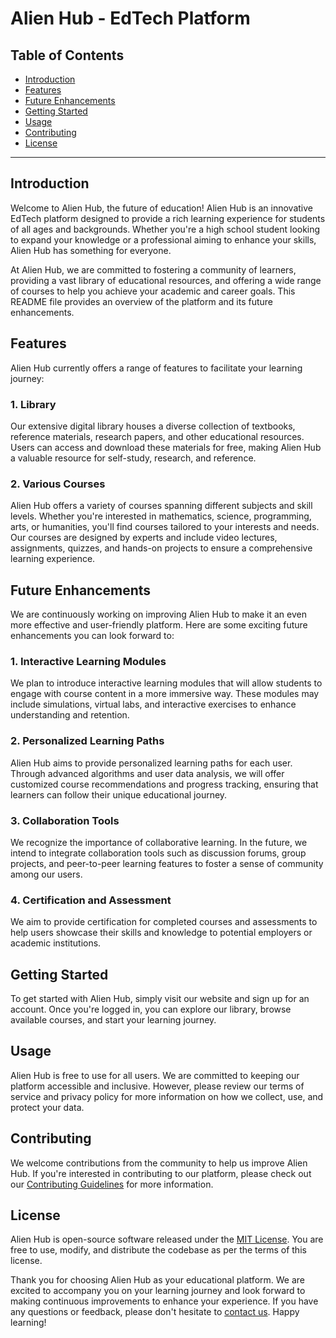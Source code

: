 # Alien Hub - EdTech Platform

## Table of Contents

- [Introduction](#introduction)
- [Features](#features)
- [Future Enhancements](#future-enhancements)
- [Getting Started](#getting-started)
- [Usage](#usage)
- [Contributing](#contributing)
- [License](#license)

---

## Introduction

Welcome to Alien Hub, the future of education! Alien Hub is an innovative EdTech platform designed to provide a rich learning experience for students of all ages and backgrounds. Whether you're a high school student looking to expand your knowledge or a professional aiming to enhance your skills, Alien Hub has something for everyone.

At Alien Hub, we are committed to fostering a community of learners, providing a vast library of educational resources, and offering a wide range of courses to help you achieve your academic and career goals. This README file provides an overview of the platform and its future enhancements.

## Features

Alien Hub currently offers a range of features to facilitate your learning journey:

### 1. Library

Our extensive digital library houses a diverse collection of textbooks, reference materials, research papers, and other educational resources. Users can access and download these materials for free, making Alien Hub a valuable resource for self-study, research, and reference.

### 2. Various Courses

Alien Hub offers a variety of courses spanning different subjects and skill levels. Whether you're interested in mathematics, science, programming, arts, or humanities, you'll find courses tailored to your interests and needs. Our courses are designed by experts and include video lectures, assignments, quizzes, and hands-on projects to ensure a comprehensive learning experience.

## Future Enhancements

We are continuously working on improving Alien Hub to make it an even more effective and user-friendly platform. Here are some exciting future enhancements you can look forward to:

### 1. Interactive Learning Modules

We plan to introduce interactive learning modules that will allow students to engage with course content in a more immersive way. These modules may include simulations, virtual labs, and interactive exercises to enhance understanding and retention.

### 2. Personalized Learning Paths

Alien Hub aims to provide personalized learning paths for each user. Through advanced algorithms and user data analysis, we will offer customized course recommendations and progress tracking, ensuring that learners can follow their unique educational journey.

### 3. Collaboration Tools

We recognize the importance of collaborative learning. In the future, we intend to integrate collaboration tools such as discussion forums, group projects, and peer-to-peer learning features to foster a sense of community among our users.

### 4. Certification and Assessment

We aim to provide certification for completed courses and assessments to help users showcase their skills and knowledge to potential employers or academic institutions.

## Getting Started

To get started with Alien Hub, simply visit our website and sign up for an account. Once you're logged in, you can explore our library, browse available courses, and start your learning journey.

## Usage

Alien Hub is free to use for all users. We are committed to keeping our platform accessible and inclusive. However, please review our terms of service and privacy policy for more information on how we collect, use, and protect your data.

## Contributing

We welcome contributions from the community to help us improve Alien Hub. If you're interested in contributing to our platform, please check out our [Contributing Guidelines](CONTRIBUTING.md) for more information.

## License

Alien Hub is open-source software released under the [MIT License](LICENSE). You are free to use, modify, and distribute the codebase as per the terms of this license.

Thank you for choosing Alien Hub as your educational platform. We are excited to accompany you on your learning journey and look forward to making continuous improvements to enhance your experience. If you have any questions or feedback, please don't hesitate to [contact us](mailto:support@alienhub.com). Happy learning!
